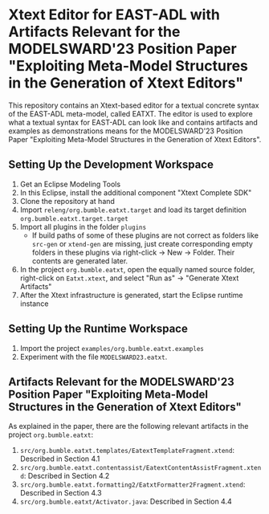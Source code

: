 # Xtext Editor for EAST-ADL with Artifacts Relevant for the MODELSWARD'23 Position Paper "Exploiting Meta-Model Structures in the Generation of Xtext Editors"
This repository contains an Xtext-based editor for a textual concrete syntax of the EAST-ADL meta-model, called EATXT. The editor is used to explore what a textual syntax for EAST-ADL can look like and contains artifacts and examples as demonstrations means for the MODELSWARD'23 Position Paper "Exploiting Meta-Model Structures in the Generation of Xtext Editors".

## Setting Up the Development Workspace
1. Get an Eclipse Modeling Tools
1. In this Eclipse, install the additional component "Xtext Complete SDK"
1. Clone the repository at hand
1. Import <code>releng/org.bumble.eatxt.target</code> and load its target definition <code>org.bumble.eatxt.target.target</code>
1. Import all plugins in the folder <code>plugins</code>
   - If build paths of some of these plugins are not correct as folders like <code>src-gen</code> or <code>xtend-gen</code> are missing, just create corresponding empty folders in these plugins via right-click -> New -> Folder. 
   Their contents are generated later.
1. In the project <code>org.bumble.eatxt</code>, open the equally named source folder, right-click on <code>Eatxt.xtext</code>, and select "Run as" -> "Generate Xtext Artifacts"
1. After the Xtext infrastructure is generated, start the Eclipse runtime instance

## Setting Up the Runtime Workspace
1. Import the project <code>examples/org.bumble.eatxt.examples</code>
1. Experiment with the file <code>MODELSWARD23.eatxt</code>.

## Artifacts Relevant for the MODELSWARD'23 Position Paper "Exploiting Meta-Model Structures in the Generation of Xtext Editors"
As explained in the paper, there are the following relevant artifacts in the project <code>org.bumble.eatxt</code>:
1. <code>src/org.bumble.eatxt.templates/EatextTemplateFragment.xtend</code>: Described in Section 4.1
1. <code>src/org.bumble.eatxt.contentassist/EatextContentAssistFragment.xtend</code>: Described in Section 4.2
1. <code>src/org.bumble.eatxt.formatting2/EatxtFormatter2Fragment.xtend</code>: Described in Section 4.3
1. <code>src/org.bumble.eatxt/Activator.java</code>: Described in Section 4.4
